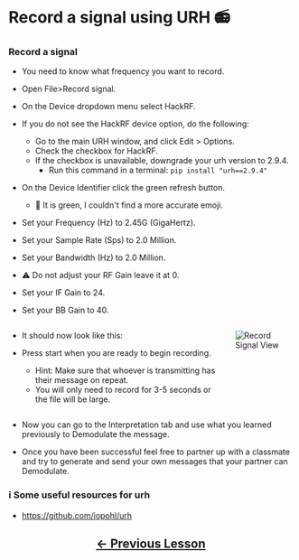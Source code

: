 # <!-- pandoc-only LSA 8: --> Record a signal using URH 📻

### Record a signal 

- You need to know what frequency you want to record.

- Open File>Record signal.

- On the Device dropdown menu select HackRF.
- If you do not see the HackRF device option, do the following:
    - Go to the main URH window, and click Edit > Options.
    - Check the checkbox for HackRF.
    - If the checkbox is unavailable, downgrade your urh version to 2.9.4.
        - Run this command in a terminal: `pip install "urh==2.9.4"`

<!-- pandoc-only ### Record a signal -->

- On the Device Identifier click the green refresh button.
    - 🔄 It is green, I couldn't find a more accurate emoji.

- Set your Frequency (Hz) to 2.45G (GigaHertz).

- Set your Sample Rate (Sps) to 2.0 Million.

- Set your Bandwidth (Hz) to 2.0 Million.

- ⚠️ Do not adjust your RF Gain leave it at 0.

- Set your IF Gain to 24.

- Set your BB Gain to 40.

<!-- pandoc-only ### Record a signal -->

<div class="columns">
<div class="column">

- It should now look like this:

- Press start when you are ready to begin recording.
    - Hint: Make sure that whoever is transmitting has their message on repeat.
    - You will only need to record for 3-5 seconds or the file will be large.

</div>
<div class="column">

![Record Signal View](https://github.com/python-can-define-radio/sdr-course/blob/main/classroom_activities/Ch03_Analyzing_Signals_URH/Images/record_signal.png?raw=true) 

</div>
</div>

<!-- pandoc-only ### Record a signal -->

- Now you can go to the Interpretation tab and use what you learned previously to Demodulate the message.

- Once you have been successful feel free to partner up with a classmate and try to generate and send your own messages that your partner can Demodulate.

### ℹ️ Some useful resources for urh <!-- pandoc-exclude-line --> 

- https://github.com/jopohl/urh <!-- pandoc-exclude-line --> 

## <p align="center">[&larr; Previous Lesson](https://github.com/python-can-define-radio/sdr-course/blob/main/classroom_activities/Ch03_Analyzing_Signals_URH/080_Interpret_multiple_noisy_signals.md)</p> <!-- pandoc-exclude-line --> 

[010_pcdr_ook_tx_intro]: https://github.com/python-can-define-radio/sdr-course/blob/main/classroom_activities/Ch04_Analyzing_Signals_Python/010_pcdr_ook_tx_intro.md
